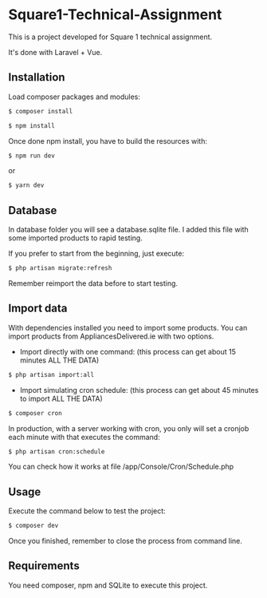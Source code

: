 # Square1-Technical-Assignment
This is a project developed for Square 1 technical assignment.

It's done with Laravel + Vue.

## Installation
Load composer packages and modules:

```bash
$ composer install
```

```bash
$ npm install
```

Once done npm install, you have to build the resources with:

```bash
$ npm run dev
```
or

```bash
$ yarn dev
```

## Database
In database folder you will see a database.sqlite file.
I added this file with some imported products to rapid testing.

If you prefer to start from the beginning, just execute:
```bash
$ php artisan migrate:refresh
```
Remember reimport the data before to start testing.

## Import data
With dependencies installed you need to import some products.
You can import products from AppliancesDelivered.ie with two options.
- Import directly with one command: (this process can get about 15 minutes ALL THE DATA)
```bash
$ php artisan import:all
```
- Import simulating cron schedule: (this process can get about 45 minutes to import ALL THE DATA)
```bash
$ composer cron
```

In production, with a server working with cron, you only will set a cronjob each minute with that executes the command:
```bash
$ php artisan cron:schedule
```
You can check how it works at file /app/Console/Cron/Schedule.php

## Usage
Execute the command below to test the project:
```bash
$ composer dev
```

Once you finished, remember to close the process from command line.

## Requirements
You need composer, npm and SQLite to execute this project.
